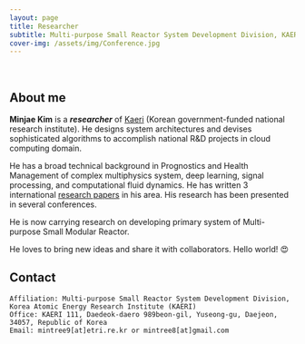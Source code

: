 ```yaml
---
layout: page
title: Researcher
subtitle: Multi-purpose Small Reactor System Development Division, KAERI
cover-img: /assets/img/Conference.jpg
---
```


<br/>

## About me

**Minjae Kim** is a **_researcher_** of [Kaeri](https://www.kaeri.re.kr/kor/main/main.etri) (Korean government-funded national research institute). He designs system architectures and devises sophisticated algorithms to accomplish national R&D projects in cloud computing domain.

He has a broad technical background in Prognostics and Health Management of complex multiphysics system, deep learning, signal processing, and computational fluid dynamics. He has written 3 international [research papers](https://scholar.google.com/citations?user=Clgn1SoAAAAJ&hl=en) in his area. His research has been presented in several conferences.

He is now carrying research on developing primary system of Multi-purpose Small Modular Reactor.

He loves to bring new ideas and share it with collaborators. Hello world! &#128525;

## Contact

```
Affiliation: Multi-purpose Small Reactor System Development Division, Korea Atomic Energy Research Institute (KAERI)
Office: KAERI 111, Daedeok-daero 989beon-gil, Yuseong-gu, Daejeon, 34057, Republic of Korea
Email: mintree9[at]etri.re.kr or mintree8[at]gmail.com
```
